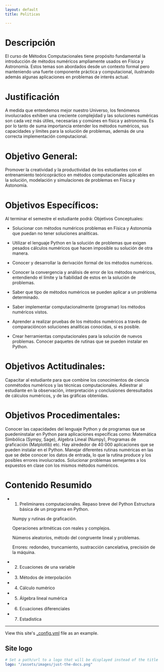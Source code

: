 ```yaml
---
layout: default
title: Politicas

---
```


# Descripción

El curso de Métodos Computacionales tiene propósito fundamental la introducción de
métodos numéricos ampliamente usados en Física y Astronomía. Estos temas son
abordados desde un contexto formal pero manteniendo una fuerte componente práctica y
computacional, ilustrando además algunas aplicaciones en problemas de interés actual.


# Justificación

A medida que entendemos mejor nuestro Universo, los fenómenos involucrados exhiben
una creciente complejidad y las soluciones numéricas son cada vez más útiles, necesarias
y comúnes en física y astronomía. Es por lo tanto de suma importancia entender los
métodos numéricos, sus capacidades y límites para la solución de problemas, además de
una correcta implementación computacional.



# Objetivo General:

Promover la creatividad y la productividad de los estudiantes con el entrenamiento teóricopráctico
en métodos computacionales aplicables en la solución, modelación y
simulaciones de problemas en Física y Astonomía.


# Objetivos Específicos:

Al terminar el semestre el estudiante podrá:
Objetivos Conceptuales:

- Solucionar con métodos numéricos problemas en Física y Astonomía que
puedan no
tener soluciones analíticas.

- Utilizar el lenguaje Python en la solución de problemas que exigen pesados
cálculos numéricos que hacen imposible su solución de otra manera.
- Conocer y desarrollar la derivación formal de los métodos numéricos.

- Conocer la convergencia y análisis de error de los métodos numéricos,
entendiendo el límite y la fiabilidad de estos en la solución de problemas.

- Saber que tipo de métodos numéricos se pueden aplicar a un problema
determinado.

- Saber implementar computacionalmente (programar) los métodos numéricos
vistos.

- Aprender a realizar pruebas de los métodos numéricos a través de comparacióncon soluciones analíticas conocidas, si es posible.

- Crear herramientas computacionales para la solución de nuevos problemas.
Conocer paquetes de rutinas que se pueden instalar en Python.


# Objetivos Actitudinales:

Capacitar al estudiante para que combine los conocimientos de ciencia conmétodos numéricos y las técnicas computacionales.
Adiestrar al estudiante en la observación, interpretación y conclusiones deresultados de cálculos numéricos, y de las gráficas obtenidas.

# Objetivos Procedimentales:

Conocer las capacidades del lenguaje Python y de programas que se puedeninstalar en Python para aplicaciones específicas como: Matemática Simbólica (Sympy, Sage), Algebra Lineal (Numpy), Programas de graficación (Matplotlib)
etc. Hay alrededor de 40 000 aplicaciones que se pueden instalar en el Python.  Manejar diferentes rutinas numéricas en las que se debe conocer los datos de entrada, lo que la rutina produce y los posibles errores involucrados.
Solucionar problemas semejantes a los expuestos en clase con los mismos métodos numéricos.


# Contenido Resumido

- 1. Preliminares computacionales.
    Repaso breve del Python   Estructura básica de un programa en Python.
    
    Numpy y rutinas de graficación. 
    
    Operaciones aritméticas con reales y complejos.
    
    Números aleatorios, método del congruente lineal y problemas.
    
    Errores: redondeo, truncamiento, sustracción cancelativa, precisión
    de la máquina.

- 2. Ecuaciones de una variable
- 3. Métodos de interpolación
- 4. Cálculo numérico
- 5. Álgebra lineal numérica
- 6. Ecuaciones diferenciales
- 7. Estadistica

---

View this site's [\_config.yml](https://github.com/just-the-docs/just-the-docs/tree/main/_config.yml) file as an example.

## Site logo

```yaml
# Set a path/url to a logo that will be displayed instead of the title
logo: "/assets/images/just-the-docs.png"
```
